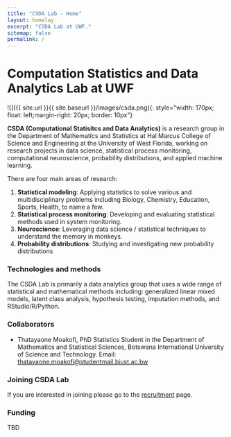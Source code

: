 ```yaml
---
title: "CSDA Lab - Home"
layout: homelay
excerpt: "CSDA Lab at UWF."
sitemap: false
permalink: /
---
```


# Computation Statistics and Data Analytics Lab at UWF


 ![]({{ site.url }}{{ site.baseurl }}/images/csda.png){: style="width: 170px; float: left;margin-right: 20px; border: 10px"} <br>


**CSDA (Computational Statisitcs and Data Analytics)** is a research group in the Department of Mathematics and Statistics at Hal Marcus College of Science and Engineering at the University of West Florida, working on research projects in data science, statistical process monitoring, computational neuroscience, probability distributions, and applied machine learning.<br>


There are four main areas of research:

1. **Statistical modeling**: Applying statistics to solve various and multidisciplinary problems including Biology, Chemistry, Education, Sports, Health, to name a few.
2. **Statistical process monitoring**: Developing and evaluating statistical methods used in system monitoring. 
3. **Neuroscience**: Leveraging data science / statistical techniques to understand the memory in monkeys. 
4. **Probability distributions**: Studying and investigating new probability distributions


### Technologies and methods
The CSDA Lab is primarily a data analytics group that uses a wide range of statistical and mathematical methods including: generalized linear mixed models, latent class analysis, hypothesis testing, imputation methods, and RStudio/R/Python.

### Collaborators
- Thatayaone Moakofi, PhD Statistics Student in the Department of Mathematics and Statistical Sciences, Botswana International University of Science and Technology. Email: thatayaone.moakofi@studentmail.biust.ac.bw 

### Joining CSDA Lab
If you are interested in joining please go to the [recruitment](recruitment) page.

### Funding
TBD





